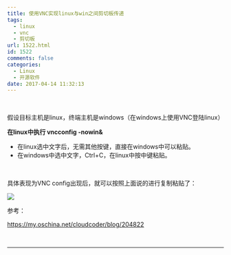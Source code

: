 ```yaml
---
title: 使用VNC实现linux与win之间剪切板传递
tags:
  - linux
  - vnc
  - 剪切板
url: 1522.html
id: 1522
comments: false
categories:
  - Linux
  - 开源软件
date: 2017-04-14 11:32:13
---
```


 

假设目标主机是linux，终端主机是windows（在windows上使用VNC登陆linux）

**在linux中执行 vncconfig -nowin&**

*   在linux选中文字后，无需其他按键，直接在windows中可以粘贴。
*   在windows中选中文字，Ctrl+C，在linux中按中键粘贴。

 

具体表现为VNC config出现后，就可以按照上面说的进行复制粘贴了：

![](http://oss.bookshiyi.com/photo/2017/03/vnc_linux_win.jpg-high)

参考：

https://my.oschina.net/cloudcoder/blog/204822

 

* * *